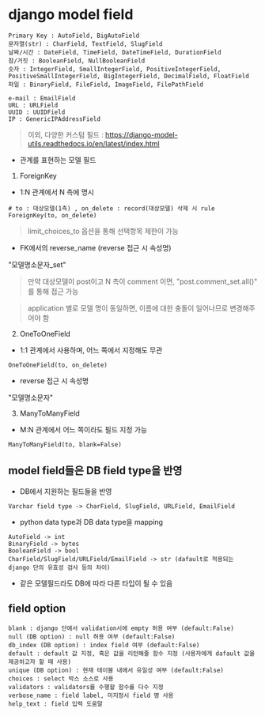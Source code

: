 # django model field

 ```
 Primary Key : AutoField, BigAutoField
 문자열(str) : CharField, TextField, SlugField
 날짜/시간 : DateField, TimeField, DateTimeField, DurationField
 참/거짓 : BooleanField, NullBooleanField
 숫자 : IntegerField, SmallIntegerField, PositiveIntegerField, PositiveSmallIntegerField, BigIntegerField, DecimalField, FloatField
 파일 : BinaryField, FileField, ImageField, FilePathField
 ```

```
e-mail : EmailField
URL : URLField
UUID : UUIDField
IP : GenericIPAddressField
```

> 이외, 다양한 커스텀 필드 : https://django-model-utils.readthedocs.io/en/latest/index.html

* 관계를 표현하는 모델 필드

1. ForeignKey

* 1:N 관계에서 N 측에 명시

```
# to : 대상모델(1측) , on_delete : record(대상모델) 삭제 시 rule 
ForeignKey(to, on_delete)
```

> limit_choices_to 옵션을 통해 선택항목 제한이 가능

* FK에서의 reverse_name (reverse 접근 시 속성명)

"모델명소문자_set"

> 만약 대상모델이 post이고 N 측이 comment 이면, "post.comment_set.all()" 를 통해 접근 가능

> application 별로 모델 명이 동일하면, 이름에 대한 충돌이 일어나므로 변경해주어야 함

2. OneToOneField

* 1:1 관계에서 사용하며, 어느 쪽에서 지정해도 무관

```
OneToOneField(to, on_delete)
```

* reverse 접근 시 속성명

"모델명소문자"

3. ManyToManyField

* M:N 관계에서 어느 쪽이라도 필드 지정 가능

```
ManyToManyField(to, blank=False)
```

## model field들은 DB field type을 반영

* DB에서 지원하는 필드들을 반영

```
Varchar field type -> CharField, SlugField, URLField, EmailField
```

* python data type과 DB data type을 mapping

```
AutoField -> int
BinaryField -> bytes
BooleanField -> bool
CharField/SlugField/URLField/EmailField -> str (dafault로 적용되는 django 단의 유효성 검사 등의 차이)
```

* 같은 모델필드라도 DB에 따라 다른 타입이 될 수 있음

## field option

```
blank : django 단에서 validation시에 empty 허용 여부 (default:False)
null (DB option) : null 허용 여부 (default:False)
db_index (DB option) : index field 여부 (default:False)
default : default 값 지정, 혹은 값을 리턴해줄 함수 지정 (사용자에게 dafault 값을 제공하고자 할 때 사용)
unique (DB option) : 현재 테이블 내에서 유일성 여부 (default:False)
choices : select 박스 소스로 사용
validators : validators를 수행할 함수를 다수 지정 
verbose_name : field label, 미지정시 field 명 사용
help_text : field 입력 도움말
```





